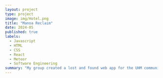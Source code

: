 ```yaml
---
layout: project
type: project
image: img/Hotel.png
title: "Manoa Reclaim"
date: 2024-05
published: true
labels:
  - Javascript
  - HTML
  - CSS
  - React
  - Meteor
  - Software Engineering
summary: "My group created a lost and found web app for the UHM community"
---
```

